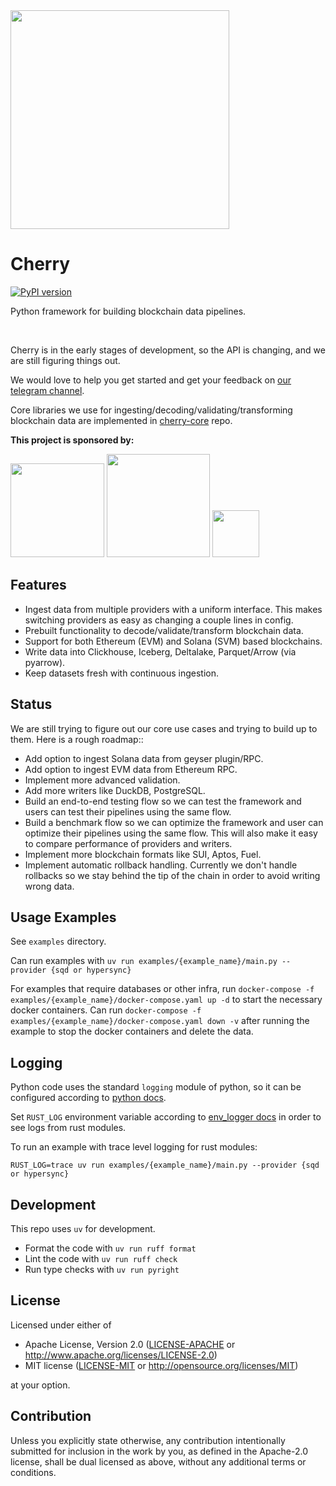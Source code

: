 <img src="https://steelcake.com/cherry-brand-logo.jpg" width="350px" />

# Cherry 
[![PyPI version](https://badge.fury.io/py/cherry-etl.svg)](https://badge.fury.io/py/cherry-etl)

Python framework for building blockchain data pipelines.  

<br/>

Cherry is in the early stages of development, so the API is changing, and we are still figuring things out.

We would love to help you get started and get your feedback on [our telegram channel](https://t.me/cherryframework).

Core libraries we use for ingesting/decoding/validating/transforming blockchain data are implemented in [cherry-core](https://github.com/steelcake/cherry-core) repo.

<b> This project is sponsored by: </b>

[<img src="https://steelcake.com/envio-logo.png" width="150px" />](https://envio.dev)
[<img src="https://steelcake.com/sqd-logo.png" width="165px" />](https://sqd.ai)
[<img src="https://steelcake.com/space-operator-logo.webp" height="75px" />](https://linktr.ee/spaceoperator)

## Features

- Ingest data from multiple providers with a uniform interface. This makes switching providers as easy as changing a couple lines in config.
- Prebuilt functionality to decode/validate/transform blockchain data.
- Support for both Ethereum (EVM) and Solana (SVM) based blockchains.
- Write data into Clickhouse, Iceberg, Deltalake, Parquet/Arrow (via pyarrow).
- Keep datasets fresh with continuous ingestion.

## Status

We are still trying to figure out our core use cases and trying to build up to them. Here is a rough roadmap::

- Add option to ingest Solana data from geyser plugin/RPC.
- Add option to ingest EVM data from Ethereum RPC.
- Implement more advanced validation.
- Add more writers like DuckDB, PostgreSQL.
- Build an end-to-end testing flow so we can test the framework and users can test their pipelines using the same flow.
- Build a benchmark flow so we can optimize the framework and user can optimize their pipelines using the same flow. This will also make it easy to compare performance of providers and writers. 
- Implement more blockchain formats like SUI, Aptos, Fuel.
- Implement automatic rollback handling. Currently we don't handle rollbacks so we stay behind the tip of the chain in order to avoid writing wrong data.

## Usage Examples

See `examples` directory.

Can run examples with `uv run examples/{example_name}/main.py --provider {sqd or hypersync}`

For examples that require databases or other infra, run `docker-compose -f examples/{example_name}/docker-compose.yaml up -d` to start the necessary docker containers.
Can run `docker-compose -f examples/{example_name}/docker-compose.yaml down -v` after running the example to stop the docker containers and delete the data.

## Logging

Python code uses the standard `logging` module of python, so it can be configured according to [python docs](https://docs.python.org/3/library/logging.html).

Set `RUST_LOG` environment variable according to [env_logger docs](https://docs.rs/env_logger/latest/env_logger/#enabling-logging) in order to see logs from rust modules.

To run an example with trace level logging for rust modules:
```
RUST_LOG=trace uv run examples/{example_name}/main.py --provider {sqd or hypersync}
```

## Development

This repo uses `uv` for development.

- Format the code with `uv run ruff format`
- Lint the code with `uv run ruff check`
- Run type checks with `uv run pyright`

## License

Licensed under either of

 * Apache License, Version 2.0
   ([LICENSE-APACHE](LICENSE-APACHE) or http://www.apache.org/licenses/LICENSE-2.0)
 * MIT license
   ([LICENSE-MIT](LICENSE-MIT) or http://opensource.org/licenses/MIT)

at your option.

## Contribution

Unless you explicitly state otherwise, any contribution intentionally submitted
for inclusion in the work by you, as defined in the Apache-2.0 license, shall be
dual licensed as above, without any additional terms or conditions.

